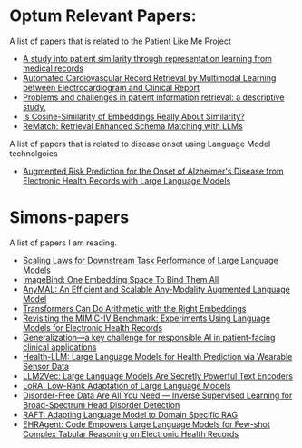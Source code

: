 # Optum Relevant Papers:
A list of papers that is related to the Patient Like Me Project
- [A study into patient similarity through representation learning from medical records](https://link.springer.com/article/10.1007/s10115-022-01740-2)
- [Automated Cardiovascular Record Retrieval by Multimodal Learning between Electrocardiogram and Clinical Report](https://arxiv.org/abs/2304.06286)
- [Problems and challenges in patient information retrieval: a descriptive study.](https://www.ncbi.nlm.nih.gov/pmc/articles/PMC2243602/)
- [Is Cosine-Similarity of Embeddings Really About Similarity?](https://arxiv.org/abs/2403.05440)
- [ReMatch: Retrieval Enhanced Schema Matching with LLMs](https://arxiv.org/pdf/2403.01567)

A list of papers that is related to disease onset using Language Model technolgoies
- [Augmented Risk Prediction for the Onset of Alzheimer's Disease from Electronic Health Records with Large Language Models](https://arxiv.org/abs/2405.16413)

# Simons-papers
A list of papers I am reading.
- [Scaling Laws for Downstream Task Performance of Large Language Models](https://arxiv.org/abs/2402.04177)
- [ImageBind: One Embedding Space To Bind Them All](https://arxiv.org/abs/2305.05665)
- [AnyMAL: An Efficient and Scalable Any-Modality Augmented Language Model](https://arxiv.org/abs/2309.16058)
- [Transformers Can Do Arithmetic with the Right Embeddings](https://arxiv.org/abs/2405.17399#:~:text=The%20poor%20performance%20of%20transformers,a%20large%20span%20of%20digits)
- [Revisiting the MIMIC-IV Benchmark: Experiments Using Language Models for Electronic Health Records](https://aclanthology.org/2024.cl4health-1.23/)
- [Generalization—a key challenge for responsible AI in patient-facing clinical applications](https://www.nature.com/articles/s41746-024-01127-3)
- [Health-LLM: Large Language Models for Health Prediction via Wearable Sensor Data](https://arxiv.org/abs/2401.06866)
- [LLM2Vec: Large Language Models Are Secretly Powerful Text Encoders](https://arxiv.org/abs/2404.05961)
- [LoRA: Low-Rank Adaptation of Large Language Models](https://arxiv.org/abs/2106.09685)
- [Disorder-Free Data Are All You Need — Inverse Supervised Learning for Broad-Spectrum Head Disorder Detection](https://ai.nejm.org/doi/full/10.1056/AIoa2300137)
- [RAFT: Adapting Language Model to Domain Specific RAG](https://arxiv.org/abs/2403.10131)
- [EHRAgent: Code Empowers Large Language Models for Few-shot Complex Tabular Reasoning on Electronic Health Records](https://openreview.net/forum?id=ZjXEzFE0Qy)
